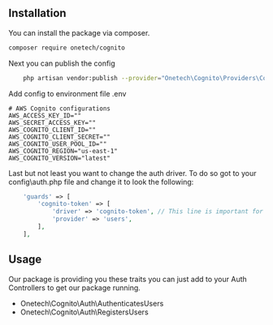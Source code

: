 ## Installation

You can install the package via composer.

```bash
composer require onetech/cognito
```

Next you can publish the config

```bash
    php artisan vendor:publish --provider="Onetech\Cognito\Providers\CognitoServiceProvider"
```

Add config to environment file .env
```dotenv
# AWS Cognito configurations
AWS_ACCESS_KEY_ID=""
AWS_SECRET_ACCESS_KEY=""
AWS_COGNITO_CLIENT_ID=""
AWS_COGNITO_CLIENT_SECRET=""
AWS_COGNITO_USER_POOL_ID=""
AWS_COGNITO_REGION="us-east-1"
AWS_COGNITO_VERSION="latest"

```

Last but not least you want to change the auth driver. To do so got to your config\auth.php file and change it
to look the following:

```php
    'guards' => [
        'cognito-token' => [
            'driver' => 'cognito-token', // This line is important for using AWS Cognito as API Driver
            'provider' => 'users',
        ],
    ],
```

## Usage

Our package is providing you these traits you can just add to your Auth Controllers to get our package running.

-   Onetech\Cognito\Auth\AuthenticatesUsers
-   Onetech\Cognito\Auth\RegistersUsers
